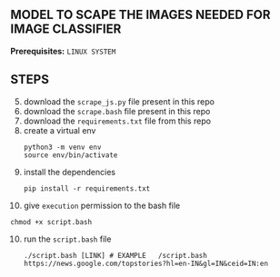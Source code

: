 ## MODEL TO SCAPE THE IMAGES NEEDED FOR IMAGE CLASSIFIER

**Prerequisites:** `LINUX SYSTEM`

## STEPS 
5. download the `scrape_js.py` file present in this repo
6. download the `scrape.bash` file present in this repo
7. download the `requirements.txt` file from this repo
8. create a virtual env
	```
	python3 -m venv env
	source env/bin/activate
	```
7. install the dependencies
	```
	pip install -r requirements.txt
	```
8. give  `execution` permission to the bash file
  ```
  chmod +x script.bash
  ```
10. run the `script.bash` file

	```
	./script.bash [LINK] # EXAMPLE   /script.bash https://news.google.com/topstories?hl=en-IN&gl=IN&ceid=IN:en
	```
